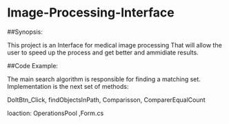 # Image-Processing-Interface
##Synopsis:

This project is an Interface for medical image processing That will allow the user to speed up the process 
and get better  and ammidiate results.

##Code Example:

The main search algorithm is responsible for finding a matching set. Implementation is the next set of methods:

DoItBtn_Click,
findObjectsInPath,
Comparisson,
ComparerEqualCount

loaction: OperationsPool ,Form.cs 
